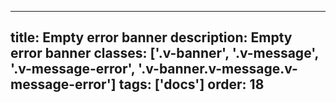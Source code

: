 <!--
 *              Copyright (c) 2025 Visa, Inc.
 *
 * Licensed under the Apache License, Version 2.0 (the "License");
 * you may not use this file except in compliance with the License.
 * You may obtain a copy of the License at
 *
 *         http://www.apache.org/licenses/LICENSE-2.0
 *
 * Unless required by applicable law or agreed to in writing, software
 * distributed under the License is distributed on an "AS IS" BASIS,
 * WITHOUT WARRANTIES OR CONDITIONS OF ANY KIND, either express or implied.
 * See the License for the specific language governing permissions and
 * limitations under the License.
 *
 -->
---
title: Empty error banner
description: Empty error banner 
classes: ['.v-banner', '.v-message', '.v-message-error', '.v-banner.v-message.v-message-error']
tags: ['docs']
order: 18
---

<div class="v-message v-message-error v-banner">
</div>
